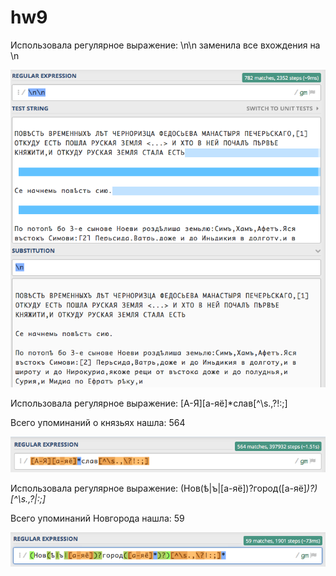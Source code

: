 # hw9
Использовала регулярное выражение: \n\n заменила все вхождения на \n

![](https://github.com/marisha010/hw9/blob/master/1_2.png?raw=true)

Использовала регулярное выражение: [А-Я][а-яё]*слав[^\s.,\?!:;]

Всего упоминаний о князьях нашла: 564

![](https://github.com/marisha010/hw9/blob/master/2.png?raw=true)

Использовала регулярное выражение: (Нов(ѣ|ъ|[а-яё])?город([а-яё]*)?)[^\s.,\?|:;]*

Всего упоминаний Новгорода нашла: 59

![](https://github.com/marisha010/hw9/blob/master/3.png?raw=true)
